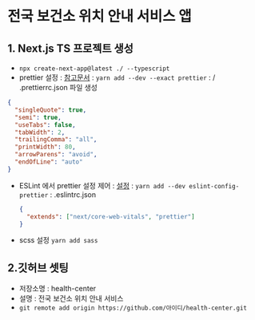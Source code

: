 # 전국 보건소 위치 안내 서비스 앱

## 1. Next.js TS 프로젝트 생성

- `npx create-next-app@latest ./ --typescript`
- prettier 설정
  : [참고문서](https://prettier.io/)
  : `yarn add --dev --exact prettier`
  : / .prettierrc.json 파일 생성

```json
{
  "singleQuote": true,
  "semi": true,
  "useTabs": false,
  "tabWidth": 2,
  "trailingComma": "all",
  "printWidth": 80,
  "arrowParens": "avoid",
  "endOfLine": "auto"
}
```

- ESLint 에서 prettier 설정 제어
  : [설정](https://nextjs.org/docs/app/building-your-application/configuring/eslint#prettier)
  : `yarn add --dev eslint-config-prettier`
  : .eslintrc.json

  ```json
  {
    "extends": ["next/core-web-vitals", "prettier"]
  }
  ```

- scss 설정
  `yarn add sass`

## 2.깃허브 셋팅

- 저장소명 : health-center
- 설명 : 전국 보건소 위치 안내 서비스
- `git remote add origin https://github.com/아이디/health-center.git`
